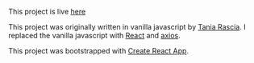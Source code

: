 This project is live [here](https://11kyle.github.io/ghibli-react-app/)

This project was originally written in vanilla javascript by [Tania Rascia](https://www.taniarascia.com/). I replaced the vanilla javascript with [React](https://reactjs.org/) and [axios](https://www.npmjs.com/package/axios).

This project was bootstrapped with [Create React App](https://github.com/facebook/create-react-app).
